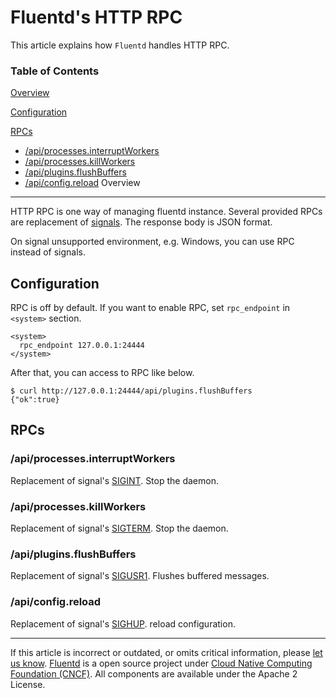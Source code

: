 Fluentd's HTTP RPC
==================

This article explains how `Fluentd` handles HTTP RPC.


### Table of Contents

[Overview](#overview)

[Configuration](#configuration)

[RPCs](#rpcs)

-   [/api/processes.interruptWorkers](#/api/processes.interruptworkers)
-   [/api/processes.killWorkers](#/api/processes.killworkers)
-   [/api/plugins.flushBuffers](#/api/plugins.flushbuffers)
-   [/api/config.reload](#/api/config.reload)
Overview
--------

HTTP RPC is one way of managing fluentd instance. Several provided RPCs
are replacement of [signals](signals). The response body is JSON format.

On signal unsupported environment, e.g. Windows, you can use RPC instead
of signals.

Configuration
-------------

RPC is off by default. If you want to enable RPC, set `rpc_endpoint` in
`<system>` section.

``` {.CodeRay}
<system>
  rpc_endpoint 127.0.0.1:24444
</system>
```

After that, you can access to RPC like below.

``` {.CodeRay}
$ curl http://127.0.0.1:24444/api/plugins.flushBuffers
{"ok":true}
```

RPCs
----

### /api/processes.interruptWorkers

Replacement of signal's [SIGINT](signals#sigint-or-sigterm). Stop the
daemon.

### /api/processes.killWorkers

Replacement of signal's [SIGTERM](signals#sigint-or-sigterm). Stop the
daemon.

### /api/plugins.flushBuffers

Replacement of signal's [SIGUSR1](signals#sigusr1). Flushes buffered
messages.

### /api/config.reload

Replacement of signal's [SIGHUP](signals#sighup). reload configuration.


------------------------------------------------------------------------

If this article is incorrect or outdated, or omits critical information,
please [let us
know](https://github.com/fluent/fluentd-docs/issues?state=open).
[Fluentd](http://www.fluentd.org/) is a open source project under [Cloud
Native Computing Foundation (CNCF)](https://cncf.io/). All components
are available under the Apache 2 License.
